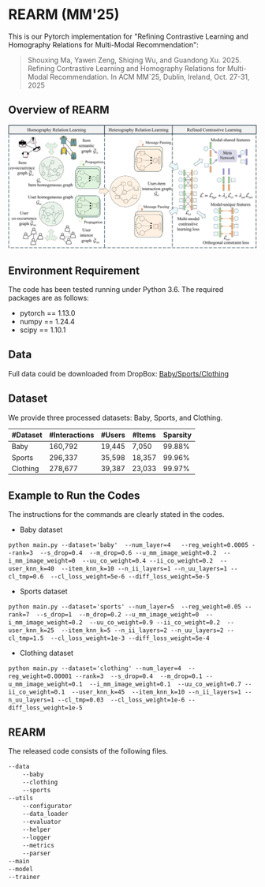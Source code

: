 
# REARM (MM'25)
This is our Pytorch implementation for "Refining Contrastive Learning and Homography Relations for Multi-Modal Recommendation":  
> Shouxing Ma, Yawen Zeng, Shiqing Wu, and Guandong Xu. 2025. Refining Contrastive Learning and Homography Relations for Multi-Modal Recommendation. In ACM MM`25, Dublin, Ireland, Oct. 27-31, 2025

## Overview of REARM
<p>
<img src="./images/model.jpg" width="800">
</p>

## Environment Requirement

The code has been tested running under Python 3.6. The required packages are as follows:

* pytorch == 1.13.0
* numpy == 1.24.4
* scipy == 1.10.1
## Data
Full data could be downloaded from DropBox: [Baby/Sports/Clothing](https://www.dropbox.com/scl/fo/ok1bso1v2gral5i3bq39p/h?rlkey=qtph647lid3d16mulv5rwvje6&dl=0)  

## Dataset

We provide three processed datasets: Baby, Sports, and Clothing.

| #Dataset   | #Interactions | #Users|#Items|Sparsity|
|  ----  | ----  | ----  |----  |----  |
|Baby|160,792|19,445|7,050|99.88%|
|Sports|296,337|35,598|18,357|99.96%|
|Clothing|278,677|39,387|23,033|99.97%|

## Example to Run the Codes

The instructions for the commands are clearly stated in the codes.

* Baby dataset
```
python main.py --dataset='baby'  --num_layer=4   --reg_weight=0.0005 --rank=3  --s_drop=0.4  --m_drop=0.6 --u_mm_image_weight=0.2  --i_mm_image_weight=0  --uu_co_weight=0.4 --ii_co_weight=0.2  --user_knn_k=40  --item_knn_k=10 --n_ii_layers=1 --n_uu_layers=1 --cl_tmp=0.6  --cl_loss_weight=5e-6 --diff_loss_weight=5e-5
```

* Sports dataset

```
python main.py --dataset='sports' --num_layer=5  --reg_weight=0.05 --rank=7  --s_drop=1  --m_drop=0.2 --u_mm_image_weight=0  --i_mm_image_weight=0.2  --uu_co_weight=0.9 --ii_co_weight=0.2  --user_knn_k=25  --item_knn_k=5 --n_ii_layers=2 --n_uu_layers=2 --cl_tmp=1.5  --cl_loss_weight=1e-3 --diff_loss_weight=5e-4
```

* Clothing dataset

```
python main.py --dataset='clothing' --num_layer=4  --reg_weight=0.00001 --rank=3  --s_drop=0.4  --m_drop=0.1 --u_mm_image_weight=0.1  --i_mm_image_weight=0.1  --uu_co_weight=0.7 --ii_co_weight=0.1  --user_knn_k=45  --item_knn_k=10 --n_ii_layers=1 --n_uu_layers=1 --cl_tmp=0.03  --cl_loss_weight=1e-6 --diff_loss_weight=1e-5
```






## REARM
The released code consists of the following files.
```
--data
    --baby
    --clothing
    --sports
--utils
    --configurator
    --data_loader
    --evaluator
    --helper
    --logger
    --metrics
    --parser              
--main
--model
--trainer
```
